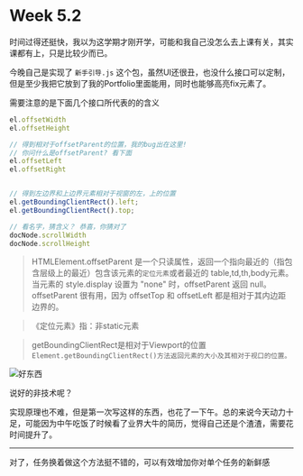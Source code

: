 # Week 5.2
时间过得还挺快，我以为这学期才刚开学，可能和我自己没怎么去上课有关，其实课都有上，只是比较少而已。

今晚自己是实现了 `新手引导.js` 这个包，虽然UI还很丑，也没什么接口可以定制，但是至少我把它放到了我的Portfolio里面能用，同时也能够高亮fix元素了。

需要注意的是下面几个接口所代表的的含义

```js
el.offsetWidth
el.offsetHeight

// 得到相对于offsetParent的位置，我的bug出在这里!
// 你问什么是offsetParent? 看下面
el.offsetLeft
el.offsetRight


// 得到左边界和上边界元素相对于视窗的左，上的位置
el.getBoundingClientRect().left;
el.getBoundingClientRect().top;

// 看名字，猜含义？ 恭喜，你猜对了
docNode.scrollWidth
docNode.scrollHeight
```
>HTMLElement.offsetParent 是一个只读属性，返回一个指向最近的（指包含层级上的最近）包含该元素的`定位元素`或者最近的 table,td,th,body元素。当元素的 style.display 设置为 "none" 时，offsetParent 返回 null。offsetParent 很有用，因为 offsetTop 和 offsetLeft 都是相对于其内边距边界的。

>《定位元素》指：非static元素

> getBoundingClientRect是相对于Viewport的位置 `Element.getBoundingClientRect()方法返回元素的大小及其相对于视口的位置。`

![好东西](https://raw.githubusercontent.com/law-chain-hot/Blog/master/3-%E6%97%A5%E5%B8%B8%E8%AE%B0%E5%BD%95/1-offsetLeft-clientLeft.png)

说好的非技术呢？

实现原理也不难，但是第一次写这样的东西，也花了一下午。总的来说今天动力十足，可能因为中午吃饭了时候看了业界大牛的简历，觉得自己还是个渣渣，需要花时间提升了。

---

对了，任务换着做这个方法挺不错的，可以有效增加你对单个任务的新鲜感